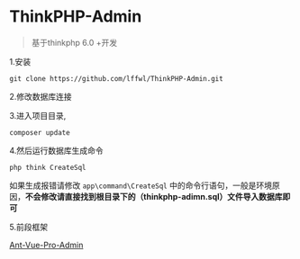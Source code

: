 ThinkPHP-Admin
===============
> 基于thinkphp 6.0 +开发

1.安装

`git clone https://github.com/lffwl/ThinkPHP-Admin.git`

2.修改数据库连接

3.进入项目目录,

`composer update` 

4.然后运行数据库生成命令

`php think CreateSql`

如果生成报错请修改 `app\command\CreateSql` 中的命令行语句，一般是环境原因，**不会修改请直接找到根目录下的（thinkphp-adimn.sql）文件导入数据库即可**

5.前段框架

[Ant-Vue-Pro-Admin](https://github.com/lffwl/ant-vue-pro-admin)




